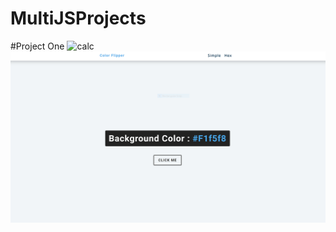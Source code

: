 # MultiJSProjects
#Project One 
![calc](https://github.com/LuaiObaid/MultiJSProjects/assets/73743364/8959fcf9-2a39-47e2-94d7-079628d2ddab)
![Color Flipper](./RandomColorGenerator/colorFliper.PNG)

